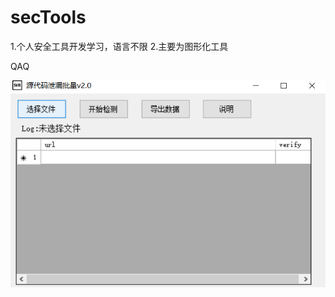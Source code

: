 # secTools
1.个人安全工具开发学习，语言不限
2.主要为图形化工具

QAQ

![image](https://github.com/lowliness9/secTools/blob/master/images/codeleak.png)



